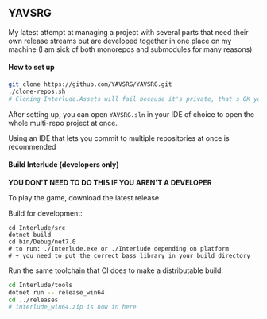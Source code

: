 ## YAVSRG

My latest attempt at managing a project with several parts that need their own release streams but are developed together in one place on my machine (I am sick of both monorepos and submodules for many reasons)

#### How to set up
```bash
git clone https://github.com/YAVSRG/YAVSRG.git
./clone-repos.sh
# Cloning Interlude.Assets will fail because it's private, that's OK you won't need it
```
After setting up, you can open `YAVSRG.sln` in your IDE of choice to open the whole multi-repo project at once.

Using an IDE that lets you commit to multiple repositories at once is recommended

#### Build Interlude (developers only)
**YOU DON'T NEED TO DO THIS IF YOU AREN'T A DEVELOPER**

To play the game, download the latest release

Build for development:
```
cd Interlude/src
dotnet build
cd bin/Debug/net7.0
# to run: ./Interlude.exe or ./Interlude depending on platform
# + you need to put the correct bass library in your build directory
```

Run the same toolchain that CI does to make a distributable build:
```bash
cd Interlude/tools
dotnet run -- release_win64
cd ../releases
# interlude_win64.zip is now in here
```
